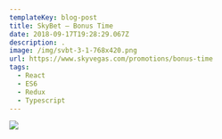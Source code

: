 ```yaml
---
templateKey: blog-post
title: SkyBet – Bonus Time
date: 2018-09-17T19:28:29.067Z
description: . 
image: /img/svbt-3-1-768x420.png
url: https://www.skyvegas.com/promotions/bonus-time
tags:
  - React
  - ES6
  - Redux
  - Typescript
---
```

![](/img/svbt-3-1-768x420.png)
